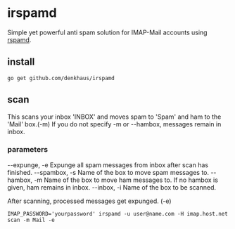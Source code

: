 # irspamd
Simple yet powerful anti spam solution for IMAP-Mail accounts using [rspamd](https://github.com/vstakhov/rspamd).

## install
```
go get github.com/denkhaus/irspamd
```

## scan

This scans your inbox 'INBOX' and moves spam to 'Spam' and ham to the 'Mail' box.(-m) 
If you do not specify -m or --hambox, messages remain in inbox.

### parameters 

--expunge, -e Expunge all spam messages from inbox after scan has finished.
--spambox, -s Name of the box to move spam messages to.
--hambox,  -m Name of the box to move ham messages to. If no hambox is given, ham remains in inbox.
--inbox,   -i Name of the box to be scanned.

After scanning, processed messages get expunged. (-e)
```
IMAP_PASSWORD='yourpassword' irspamd -u user@name.com -H imap.host.net scan -m Mail -e
```

